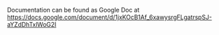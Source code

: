 Documentation can be found as Google Doc at https://docs.google.com/document/d/1jxKOcB1Af_6xawysrgFLgatrspSJ-aYZdDhTxlWoG2I
